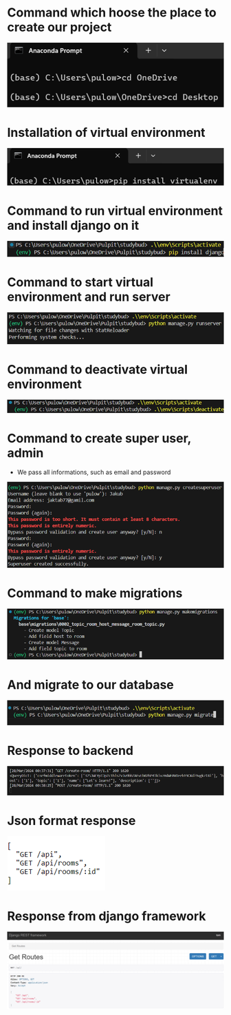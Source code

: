# Command which hoose the place to create our project
![](https://github.com/JakubTabor/Django_discord_like_project/blob/discord_like_website/Images/command_desktop.png)

# Installation of virtual environment
![](https://github.com/JakubTabor/Django_discord_like_project/blob/discord_like_website/Images/instalation_of_virtualenv.png)

# Command to run virtual environment and install django on it
![](https://github.com/JakubTabor/Django_discord_like_project/blob/discord_like_website/Images/installation_of_django_env.png)

# Command to start virtual environment and run server
![](https://github.com/JakubTabor/Django_discord_like_project/blob/main/Images/start_virtualenv_and_run_server.png)

# Command to deactivate virtual environment
![](https://github.com/JakubTabor/Django_discord_like_project/blob/discord_like_website/Images/deactivation.png)

# Command to create super user, admin
* We pass all informations, such as email and password

![](https://github.com/JakubTabor/Django_discord_like_project/blob/discord_like_website/Images/command_to_create_user.png)

# Command to make migrations
![](https://github.com/JakubTabor/Django_discord_like_project/blob/discord_like_website/Images/room_migrations.png)

# And migrate to our database
![](https://github.com/JakubTabor/Django_discord_like_project/blob/discord_like_website/Images/migration_command.png)

# Response to backend
![](https://github.com/JakubTabor/Django_discord_like_project/blob/discord_like_website/Images/responce_to_the%20_backend.png)

# Json format response
![](https://github.com/JakubTabor/Django_discord_like_project/blob/discord_like_website/Images/JSON_response.png)

# Response from django framework
![](https://github.com/JakubTabor/Django_discord_like_project/blob/discord_like_website/Images/django_framework_response.png)

